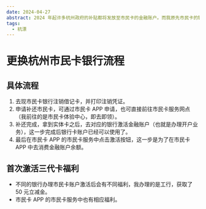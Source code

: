 ```yaml
---
date: 2024-04-27
abstract: 2024 年起许多杭州政府的补贴都将发放至市民卡的金融账户。而我原先市民卡的银行账户我不是很喜欢，决定去申请更换。
tags:
  - 杭漂
---
```


# 更换杭州市民卡银行流程

## 具体流程

1. 去现市民卡银行注销借记卡，并打印注销凭证。
2. 申请补还市民卡，可通过市民卡 APP 申请，也可直接前往市民卡服务网点（我前往的是市民卡体验中心，即去即领）。
3. 补还完成，拿到实体卡之后，去对应的银行激活金融账户（也就是办理开户业务），这一步完成后银行卡账户已经可以使用了。
4. 最后在市民卡 APP 的市民卡服务中点击激活按钮，这一步是为了在市民卡 APP 中去消费金融账户余额。

## 首次激活三代卡福利

- 不同的银行办理市民卡账户激活后会有不同福利，我办理的是工行，获取了 50 元立减金。
- 市民卡 APP 的市民卡服务中也有相应福利。
